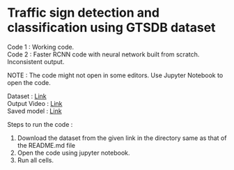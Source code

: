 # Traffic sign detection and classification using GTSDB dataset

Code 1 : Working code.  
Code 2 : Faster RCNN code with neural network built from scratch. Inconsistent output.

NOTE : The code might not open in some editors. Use Jupyter Notebook to open the code.

Dataset : [Link](https://drive.google.com/drive/folders/1qzt1moD2YepBb_VgucqmmUg39FE2KsOA?usp=share_link)   
Output Video : [Link](https://drive.google.com/file/d/1EkbCdZD0PKselFw1BHm6f_TDJpJiu_de/view?usp=share_link)   
Saved model : [Link](https://drive.google.com/drive/folders/1dVESgNVrWJsqagEomX8axqQHAq0eYddh?usp=share_link)   

Steps to run the code :

1. Download the dataset from the given link in the directory same as
   that of the README.md file
2. Open the code using jupyter notebook.
3. Run all cells.


